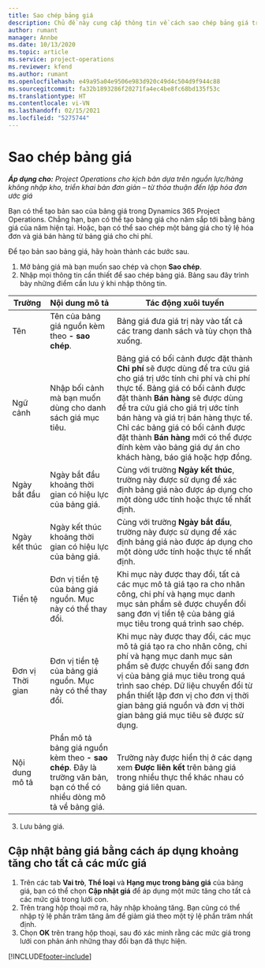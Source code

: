 ```yaml
---
title: Sao chép bảng giá
description: Chủ đề này cung cấp thông tin về cách sao chép bảng giá trong Project Operations.
author: rumant
manager: Annbe
ms.date: 10/13/2020
ms.topic: article
ms.service: project-operations
ms.reviewer: kfend
ms.author: rumant
ms.openlocfilehash: e49a95a04e9506e983d920c49d4c504d9f944c88
ms.sourcegitcommit: fa32b1893286f20271fa4ec4be8fc68bd135f53c
ms.translationtype: HT
ms.contentlocale: vi-VN
ms.lasthandoff: 02/15/2021
ms.locfileid: "5275744"
---
```

# <a name="copy-price-lists"></a>Sao chép bảng giá

_**Áp dụng cho:** Project Operations cho kịch bản dựa trên nguồn lực/hàng không nhập kho, triển khai bản đơn giản – từ thỏa thuận đến lập hóa đơn ước giá_

Bạn có thể tạo bản sao của bảng giá trong Dynamics 365 Project Operations. Chẳng hạn, bạn có thể tạo bảng giá cho năm sắp tới bằng bảng giá của năm hiện tại.  Hoặc, bạn có thể sao chép một bảng giá cho tỷ lệ hóa đơn và giá bán hàng từ bảng giá cho chi phí. 

Để tạo bản sao bảng giá, hãy hoàn thành các bước sau.

1. Mở bảng giá mà bạn muốn sao chép và chọn **Sao chép**.
2. Nhập mọi thông tin cần thiết để sao chép bảng giá. Bảng sau đây trình bày những điểm cần lưu ý khi nhập thông tin.

| Trường | Nội dung mô tả | Tác động xuôi tuyến |
| --- | --- | --- |
| Tên | Tên của bảng giá nguồn kèm theo **- sao chép**. | Bảng giá đưa giá trị này vào tất cả các trang danh sách và tùy chọn thả xuống. |
| Ngữ cảnh | Nhập bối cảnh mà bạn muốn dùng cho danh sách giá mục tiêu. | Bảng giá có bối cảnh được đặt thành **Chi phí** sẽ được dùng để tra cứu giá cho giá trị ước tính chi phí và chi phí thực tế. Bảng giá có bối cảnh được đặt thành **Bán hàng** sẽ được dùng để tra cứu giá cho giá trị ước tính bán hàng và giá trị bán hàng thực tế. Chỉ các bảng giá có bối cảnh được đặt thành **Bán hàng** mới có thể được đính kèm vào bảng giá dự án cho khách hàng, báo giá hoặc hợp đồng. |
| Ngày bắt đầu | Ngày bắt đầu khoảng thời gian có hiệu lực của bảng giá. | Cùng với trường **Ngày kết thúc**, trường này được sử dụng để xác định bảng giá nào được áp dụng cho một dòng ước tính hoặc thực tế nhất định. |
| Ngày kết thúc | Ngày kết thúc khoảng thời gian có hiệu lực của bảng giá. | Cùng với trường **Ngày bắt đầu**, trường này được sử dụng để xác định bảng giá nào được áp dụng cho một dòng ước tính hoặc thực tế nhất định. |
| Tiền tệ | Đơn vị tiền tệ của bảng giá nguồn. Mục này có thể thay đổi. | Khi mục này được thay đổi, tất cả các mục mô tả giá tạo ra cho nhân công, chi phí và hạng mục danh mục sản phẩm sẽ được chuyển đổi sang đơn vị tiền tệ của bảng giá mục tiêu trong quá trình sao chép. |
| Đơn vị Thời gian | Đơn vị tiền tệ của bảng giá nguồn. Mục này có thể thay đổi. | Khi mục này được thay đổi, các mục mô tả giá tạo ra cho nhân công, chi phí và hạng mục danh mục sản phẩm sẽ được chuyển đổi sang đơn vị của bảng giá mục tiêu trong quá trình sao chép. Dữ liệu chuyển đổi từ phần thiết lập đơn vị cho đơn vị thời gian bảng giá nguồn và đơn vị thời gian bảng giá mục tiêu sẽ được sử dụng. |
| Nội dung mô tả | Phần mô tả bảng giá nguồn kèm theo **- sao chép**. Đây là trường văn bản, bạn có thể có nhiều dòng mô tả về bảng giá. | Trường này được hiển thị ở các dạng xem **Được liên kết** trên bảng giá trong nhiều thực thể khác nhau có bảng giá liên quan. |

3. Lưu bảng giá. 

## <a name="update-a-price-list-by-applying-a-mark-up-to-all-the-prices"></a>Cập nhật bảng giá bằng cách áp dụng khoảng tăng cho tất cả các mức giá

1. Trên các tab **Vai trò**, **Thể loại** và **Hạng mục trong bảng giá** của bảng giá, bạn có thể chọn **Cập nhật giá** để áp dụng một mức tăng cho tất cả các mức giá trong lưới con. 
2. Trên trang hộp thoại mở ra, hãy nhập khoảng tăng. Bạn cũng có thể nhập tỷ lệ phần trăm tăng âm để giảm giá theo một tỷ lệ phần trăm nhất định. 
3. Chọn **OK** trên trang hộp thoại, sau đó xác minh rằng các mức giá trong lưới con phản ánh những thay đổi bạn đã thực hiện.


[!INCLUDE[footer-include](../includes/footer-banner.md)]